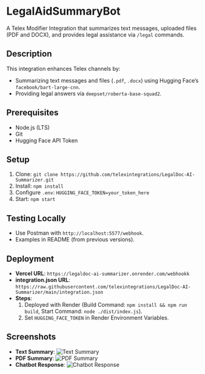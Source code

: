 # LegalAidSummaryBot

A Telex Modifier Integration that summarizes text messages, uploaded files (PDF and DOCX), and provides legal assistance via `/legal` commands.

## Description
This integration enhances Telex channels by:
- Summarizing text messages and files (`.pdf`, `.docx`) using Hugging Face’s `facebook/bart-large-cnn`.
- Providing legal answers via `deepset/roberta-base-squad2`.

## Prerequisites
- Node.js (LTS)
- Git
- Hugging Face API Token

## Setup
1. Clone: `git clone https://github.com/telexintegrations/LegalDoc-AI-Summarizer.git`
2. Install: `npm install`
3. Configure `.env`: `HUGGING_FACE_TOKEN=your_token_here`
4. Start: `npm start`

## Testing Locally
- Use Postman with `http://localhost:5577/webhook`.
- Examples in README (from previous versions).

## Deployment
- **Vercel URL**: `https://legaldoc-ai-summarizer.onrender.com/webhookk`
- **integration.json URL**: `https://raw.githubusercontent.com/telexintegrations/LegalDoc-AI-Summarizer/main/integration.json`
- **Steps**:
  1. Deployed with Render (Build Command: `npm install && npm run build`, Start Command: `node ./dist/index.js`).
  2. Set `HUGGING_FACE_TOKEN` in Render Environment Variables.

## Screenshots
- **Text Summary**: ![Text Summary](screenshots/text-summary.png)
- **PDF Summary**: ![PDF Summary](screenshots/pdf-summary.png)
- **Chatbot Response**: ![Chatbot Response](screenshots/chatbot-response.png)